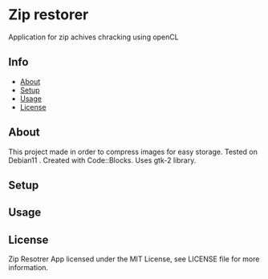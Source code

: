 # Zip restorer
Application for zip achives chracking using openCL

## Info
* [About](#about)
* [Setup](#setup)
* [Usage](#usage)
* [License](#license)

## About
This project made in order to compress images for easy storage.
Tested on Debian11 . Created with Code::Blocks.
Uses gtk-2 library.

## Setup


## Usage



## License
Zip  Resotrer App licensed under the MIT License, see LICENSE file for more information.

